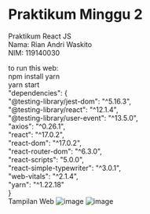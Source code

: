 # Praktikum Minggu 2
Praktikum React JS</br>
Nama: Rian Andri Waskito </br>
NIM: 119140030 </br>

to run this web: </br>
npm install yarn </br>
yarn start </br>
"dependencies": { </br>
        "@testing-library/jest-dom": "^5.16.3", </br>
        "@testing-library/react": "^12.1.4", </br>
        "@testing-library/user-event": "^13.5.0", </br>
        "axios": "^0.26.1", </br>
        "react": "^17.0.2", </br>
        "react-dom": "^17.0.2", </br>
        "react-router-dom": "^6.3.0", </br>
        "react-scripts": "5.0.0", </br>
        "react-simple-typewriter": "^3.0.1", </br>
        "web-vitals": "^2.1.4", </br>
        "yarn": "^1.22.18" </br>
      }</br>
Tampilan Web
![image](https://user-images.githubusercontent.com/82927821/168268992-551862aa-af3f-47f2-9d5a-078a5074f99b.png)
![image](https://user-images.githubusercontent.com/82927821/168269027-69c57fce-905b-498f-ad01-b5f96ce698ca.png)

